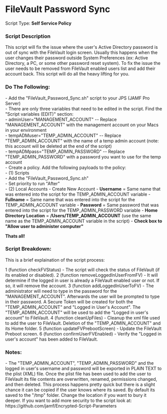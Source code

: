 <h1>FileVault Password Sync</h1>

Script Type: <b>Self Service Policy</b><br>

<h3>Script Description</h3>
This script will fix the issue where the user's Active Directory password is out of sync with the FileVault login screen.
Usually this happens when the user changes their password outside System Preferences (ex: Active Directory, a PC, or some other
password reset system).  To fix the issue the user needs to be removed from FileVault enabled users list and add their account
back.  This script will do all the heavy lifting for you.<br>

<h3>Do The Following:</h3>
- Add the "FileVault_Password_Sync.sh" script to your JPS (JAMF Pro Server)<br>
- There are only three variables that need to be edited in the script.  Find the "Script variables (EDIT)" section:<br>
  - adminUser="MANAGEMENT_ACCOUNT"     -- Replace "MANAGEMENT_ACCOUNT" with the management account on your Macs in your environment<br>
  - tempADMuser="TEMP_ADMIN_ACCOUNT"   -- Replace "TEMP_ADMIN_ACCOUNT" with the name of a temp admin account (note: this account will be deleted at the end of the script)<br>
  - tempADMpass="TEMP_ADMIN_PASSWORD"  -- Replace "TEMP_ADMIN_PASSWORD" with a password you want to use for the temp account<br>
- Create a policy.  Add the following payloads to the policy:<br>
  - (1) Scripts <br>
      - Add the "FileVault_Password_Sync.sh" <br>
      - Set priority to run "After"<br>
  - (2) Local Accounts  
      - Create New Account
      - <b>Username</b> = Same name that was entered into the script for the TEMP_ADMIN_ACCOUNT variable
      - <b>Fullname</b> = Same name that was entered into the script for the TEMP_ADMIN_ACCOUNT variable
      - <b>Password</b> = Same password that was entered into the script for the TEMP_ADMIN_PASSWORD variable
      - <b>Home Directory Location</b> = <b>/Users/TEMP_ADMIN_ACCOUNT</b> (use the same name as the TEMP_ADMIN_ACCOUNT variable in the script)
      - <b>Check box to "Allow user to administer computer"</b>

<b>Thats all!</b>

<h3>Script Breakdown:</h3>
This is a brief explaination of the script process:

1 (function checkFVStatus) - The script will check the status of FileVault (if its enabled or disabled).
2 (function removeLoggedInUserFromFV) - It will determine if the logged in user is already a FileVault enabled user or not.  If so, it will remove the account.
3 (function addLoggedInUserToFV) - The administrator will need to type in the password for the "MANAGEMENT_ACCOUNT".  Afterwards the user will be prompted to type in their password.  A Secure Token will be created for both the "TEMP_ADMIN_ACCOUNT" and "Logged in User's Account".  The "TEMP_ADMIN_ACCOUNT" will be used to add the "Logged in user's account" to FileVault.
4 (function cleanUpFiles) - Cleanup the xml file used to add the user to FileVault.  Deletion of the "TEMP_ADMIN_ACCOUNT" and its Home folder.
5 (function updateFVPrebootScreen) - Update the FileVault Preboot screen.
6 (function confirmUserFVEnabled) - Verify the "Logged in user's account" has been added to FileVault.

<h3>Notes:</h3>
- The "TEMP_ADMIN_ACCOUNT", "TEMP_ADMIN_PASSWORD" and the logged in user's username and password will be exported in PLAIN TEXT to the plist (XML) file.  Once the plist file has been used to add the user to FileVault its file contents are overwritten, renamed, permissions changed, and then deleted.   This process happens pretty quick but there is a slight chance it can be copied if the user knows where its saved.  By default its saved to the "/tmp" folder.  Change the location if you want to bury it deeper.  If you want to add more security to the script look at: https://github.com/jamf/Encrypted-Script-Parameters

